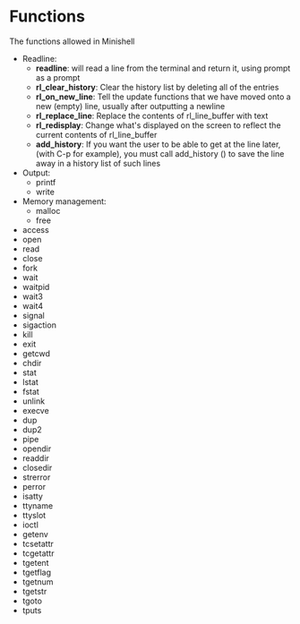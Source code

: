 # Functions

The functions allowed in Minishell

- Readline:
  - **readline**: will read a line from the terminal and return it, using prompt as a prompt
  - **rl_clear_history**: Clear the history list by deleting all of the entries
  - **rl_on_new_line**: Tell the update functions that we have moved onto a new (empty) line, usually after outputting a newline
  - **rl_replace_line**: Replace the contents of rl_line_buffer with text
  - **rl_redisplay**: Change what's displayed on the screen to reflect the current contents of rl_line_buffer
  - **add_history**: If you want the user to be able to get at the line later, (with C-p for example), you must call add_history () to save the line away in a history list of such lines
- Output:
  - printf
  - write
- Memory management:
  - malloc
  - free
- access
- open
- read
- close
- fork
- wait
- waitpid
- wait3
- wait4
- signal
- sigaction
- kill
- exit
- getcwd
- chdir
- stat
- lstat
- fstat
- unlink
- execve
- dup
- dup2
- pipe
- opendir
- readdir
- closedir
- strerror
- perror
- isatty
- ttyname
- ttyslot
- ioctl
- getenv
- tcsetattr
- tcgetattr
- tgetent
- tgetflag
- tgetnum
- tgetstr
- tgoto
- tputs

